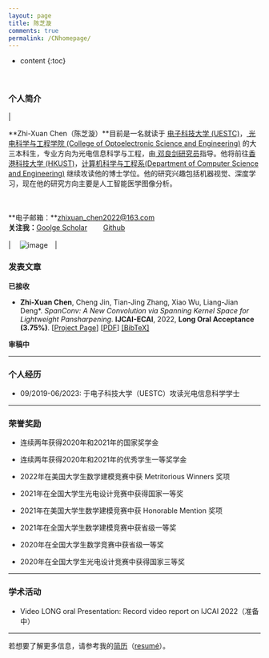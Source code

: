 ```yaml
---
layout: page
title: 陈芝漩
comments: true
permalink: /CNhomepage/
---
```


* content
{:toc}


<style>
.biblist { }

/* The item */
.biblist li { }

/* You can define custom styles for plstyle field here. */


/*************************************
   The box that contain BibTeX code
 *************************************/
div.noshow { display: none; }
div.BibTeX {
  margin-right: 1%;
  margin-left: 3%;
  margin-top: 1.2em;
  margin-bottom: 1.3em;
  border: 1px solid silver;
  padding: 0.3em 0.5em;
  background: #eeeeee;
}
div.BibTeX pre { font-size: 85%; overflow: auto;  width: 100%; }
</style>

<script>
function toggleBibtex(articleid) {
  var bib = document.getElementById('bib_'+articleid);
  if (bib) {
    if(bib.className.indexOf('BibTeX') != -1) {
    bib.className.indexOf('noshow') == -1?bib.className = 'BibTeX noshow':bib.className = 'BibTeX';
    }
  } else {
    return;
  }
}
</script>



​	
### 个人简介

| <br>

**Zhi-Xuan Chen（陈芝漩）**目前是一名就读于 <a href="https://www.uestc.edu.cn/">电子科技大学 (UESTC)</a>，[ 光电科学与工程学院 (College of Optoelectronic Science and Engineering)](https://sose.uestc.edu.cn/index.htm/) 的大三本科生，专业方向为光电信息科学与工程，由<a href="https://liangjiandeng.github.io/" > 邓良剑研究员</a>指导。他将前往<a href="[主页 | 香港科技大学 (hkust.edu.hk)](https://hkust.edu.hk/zh-hans/home)/">香港科技大学 (HKUST)</a>，<a href="https://cse.hkust.edu.hk/">计算机科学与工程系(Department of Computer Science and Engineering)</a> 继续攻读他的博士学位。他的研究兴趣包括机器视觉、深度学习，现在他的研究方向主要是人工智能医学图像分析。

<br> <br> **电子邮箱：**zhixuan_chen2022@163.com <br> **关注我：**[Goolge Scholar](https://github.com/zhi-xuan-chen)&emsp;&emsp; [Github](https://github.com/zhi-xuan-chen)<br><br>|  &emsp;![image](http://zhi-xuan-chen.github.io/images/zhixuan-chen.jpg)&emsp;|



### 发表文章

**已接收**

* **Zhi-Xuan Chen**, Cheng Jin, Tian-Jing Zhang, Xiao Wu, Liang-Jian Deng*. *SpanConv: A New Convolution via Spanning Kernel Space for Lightweight Pansharpening*. **IJCAI-ECAI**, 2022, **Long Oral Acceptance (3.75%)**. [[Project Page](https://github.com/zhi-xuan-chen/IJCAI-2022_SpanConv)] [[PDF]()] <a href="javascript:toggleBibtex('Hutnnls')" class="textlink">[BibTeX]</a>

<div id="bib_Hutnnls" class="BibTeX noshow">
<pre>
@article{SpanConv,
author = {Zhi-Xuan Chen, Cheng Jin, Tian-Jing Zhang, Xiao Wu, and Liang-Jian Deng},
title = {SpanConv: A New Convolution via Spanning Kernel Space for Lightweight Pansharpening},
conference = {International Joint Conferences on Artificial Intelligence (IJCAI)},
volume = {},
pages = {},
year = {2022},
}
</pre>
</div>

**审稿中**

---

### 个人经历 


* 09/2019-06/2023: 于电子科技大学（UESTC）攻读光电信息科学学士

---

### 荣誉奖励

* 连续两年获得2020年和2021年的国家奖学金

* 连续两年获得2020年和2021年的优秀学生一等奖学金

* 2022年在美国大学生数学建模竞赛中获 Metritorious Winners 奖项

* 2021年在全国大学生光电设计竞赛中获得国家一等奖

* 2021年在美国大学生数学建模竞赛中获 Honorable Mention 奖项

* 2021年在全国大学生数学建模竞赛中获省级一等奖

* 2020年在全国大学生数学竞赛中获省级一等奖

* 2020年在全国大学生光电设计竞赛中获得国家三等奖

---

### 学术活动

* Video LONG oral Presentation: Record video report on IJCAI 2022（准备中）

---

若想要了解更多信息，请参考我的<a href="https://zhi-xuan-chen.github.io/CN_CV.pdf">简历</a>（<a href="https://zhi-xuan-chen.github.io/cv.pdf">resumé</a>）。

<script type="text/javascript" src="//rf.revolvermaps.com/0/0/6.js?i=573geowbknl&amp;m=7&amp;c=ffc000&amp;cr1=ffffff&amp;f=arial&amp;l=1&amp;s=170&amp;bv=70" async="async"></script>





